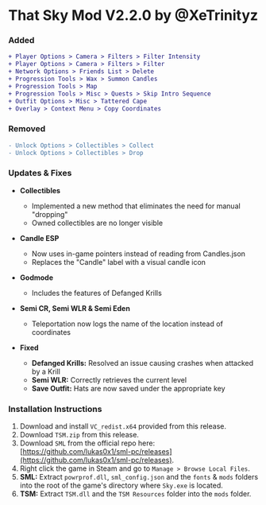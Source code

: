 # That Sky Mod V2.2.0 by @XeTrinityz

### Added
```diff
+ Player Options > Camera > Filters > Filter Intensity
+ Player Options > Camera > Filters > Filter
+ Network Options > Friends List > Delete
+ Progression Tools > Wax > Summon Candles
+ Progression Tools > Map
+ Progression Tools > Misc > Quests > Skip Intro Sequence
+ Outfit Options > Misc > Tattered Cape
+ Overlay > Context Menu > Copy Coordinates
```

### Removed
```diff
- Unlock Options > Collectibles > Collect
- Unlock Options > Collectibles > Drop
```

### Updates & Fixes
- **Collectibles**
  - Implemented a new method that eliminates the need for manual "dropping"
  - Owned collectibles are no longer visible

- **Candle ESP**
  - Now uses in-game pointers instead of reading from Candles.json
  - Replaces the "Candle" label with a visual candle icon

- **Godmode**
  - Includes the features of Defanged Krills

- **Semi CR, Semi WLR & Semi Eden**
  - Teleportation now logs the name of the location instead of coordinates

- **Fixed**
  - **Defanged Krills:** Resolved an issue causing crashes when attacked by a Krill
  - **Semi WLR:** Correctly retrieves the current level
  - **Save Outfit:** Hats are now saved under the appropriate key

### Installation Instructions
1. Download and install `VC_redist.x64` provided from this release.
2. Download `TSM.zip` from this release.
3. Download `SML` from the official repo here: [https://github.com/lukas0x1/sml-pc/releases](https://github.com/lukas0x1/sml-pc/releases).
4. Right click the game in Steam and go to `Manage > Browse Local Files`.
5. **SML:** Extract `powrprof.dll`, `sml_config.json` and the `fonts` & `mods` folders into the root of the game's directory where `Sky.exe` is located.
6. **TSM:** Extract `TSM.dll` and the `TSM Resources` folder into the `mods` folder.

